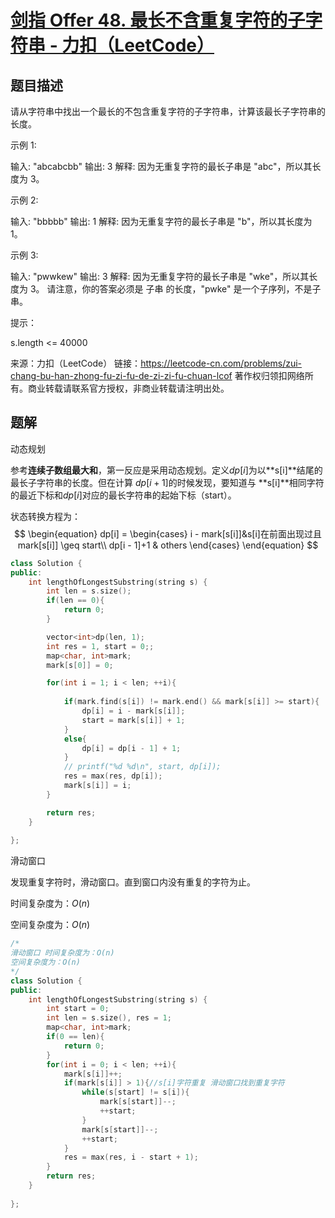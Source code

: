 # [剑指 Offer 48. 最长不含重复字符的子字符串 - 力扣（LeetCode）](https://leetcode-cn.com/problems/zui-chang-bu-han-zhong-fu-zi-fu-de-zi-zi-fu-chuan-lcof/)

## 题目描述

请从字符串中找出一个最长的不包含重复字符的子字符串，计算该最长子字符串的长度。

 

示例 1:

输入: "abcabcbb"
输出: 3 
解释: 因为无重复字符的最长子串是 "abc"，所以其长度为 3。



示例 2:

输入: "bbbbb"
输出: 1
解释: 因为无重复字符的最长子串是 "b"，所以其长度为 1。



示例 3:

输入: "pwwkew"
输出: 3
解释: 因为无重复字符的最长子串是 "wke"，所以其长度为 3。
请注意，你的答案必须是 子串 的长度，"pwke" 是一个子序列，不是子串。



提示：

s.length <= 40000

来源：力扣（LeetCode）
链接：https://leetcode-cn.com/problems/zui-chang-bu-han-zhong-fu-zi-fu-de-zi-zi-fu-chuan-lcof
著作权归领扣网络所有。商业转载请联系官方授权，非商业转载请注明出处。



## 题解

动态规划

参考**连续子数组最大和**，第一反应是采用动态规划。定义$dp[i]$为以**s[i]**结尾的最长子字符串的长度。但在计算 $dp[i+1]$的时候发现，要知道与 **s[i]**相同字符的最近下标和$dp[i]$对应的最长字符串的起始下标（start）。

状态转换方程为：
$$
\begin{equation}
dp[i] = 
\begin{cases}
i - mark[s[i]]&s[i]在前面出现过且mark[s[i]] \geq start\\
dp[i - 1]+1 & others
\end{cases}
\end{equation}
$$


```cpp
class Solution {
public:
    int lengthOfLongestSubstring(string s) {
        int len = s.size();
        if(len == 0){
            return 0;
        }

        vector<int>dp(len, 1);
        int res = 1, start = 0;;
        map<char, int>mark;
        mark[s[0]] = 0;

        for(int i = 1; i < len; ++i){
            
            if(mark.find(s[i]) != mark.end() && mark[s[i]] >= start){
                dp[i] = i - mark[s[i]];
                start = mark[s[i]] + 1;
            }
            else{
                dp[i] = dp[i - 1] + 1;
            }
            // printf("%d %d\n", start, dp[i]);
            res = max(res, dp[i]);
            mark[s[i]] = i;
        }

        return res;
    }
    
};
```

滑动窗口

发现重复字符时，滑动窗口。直到窗口内没有重复的字符为止。

时间复杂度为：$O(n)$

空间复杂度为：$O(n)$

```cpp
/*
滑动窗口 时间复杂度为：O(n)
空间复杂度为：O(n)
*/
class Solution {
public:
    int lengthOfLongestSubstring(string s) {
        int start = 0;
        int len = s.size(), res = 1;
        map<char, int>mark;
        if(0 == len){
            return 0;
        }
        for(int i = 0; i < len; ++i){
            mark[s[i]]++;
            if(mark[s[i]] > 1){//s[i]字符重复 滑动窗口找到重复字符
                while(s[start] != s[i]){
                    mark[s[start]]--;
                    ++start;
                }
                mark[s[start]]--;
                ++start;
            }
            res = max(res, i - start + 1);
        }
        return res;
    }
    
};
```

